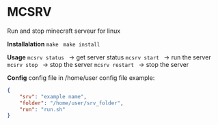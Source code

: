 # MCSRV

Run and stop minecraft serveur for linux

**Installalation**
`make `
`make install `

**Usage**
`mcsrv status `  -> get server status
`mcsrv start `   -> run the server
`mcsrv stop `    -> stop the server
`mcsrv restart ` -> stop the server

**Config**
config file in /home/user
config file example:
``` json
{
    "srv": "example name",
    "folder": "/home/user/srv_folder",
    "run": "run.sh"
}
```